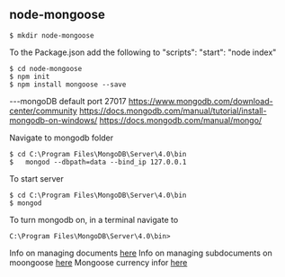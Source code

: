 ## node-mongoose


```
$ mkdir node-mongoose
```

To the Package.json add the following to "scripts":
"start": "node index"

```
$ cd node-mongoose
$ npm init
$ npm install mongoose --save
```

---mongoDB
default port 27017
https://www.mongodb.com/download-center/community
https://docs.mongodb.com/manual/tutorial/install-mongodb-on-windows/
https://docs.mongodb.com/manual/mongo/

Navigate to mongodb folder
```
$ cd C:\Program Files\MongoDB\Server\4.0\bin	
$   mongod --dbpath=data --bind_ip 127.0.0.1
```

To start server
```
$ cd C:\Program Files\MongoDB\Server\4.0\bin	
$ mongod
```


To turn mongodb on, in a terminal navigate to 
```
C:\Program Files\MongoDB\Server\4.0\bin>
```
Info on managing documents [here](https://mongoosejs.com/docs/models.html)
Info on managing subdocuments on moongoose [here](https://mongoosejs.com/docs/subdocs.html)
Mongoose currency infor [here](https://www.npmjs.com/package/mongoose-currency)



